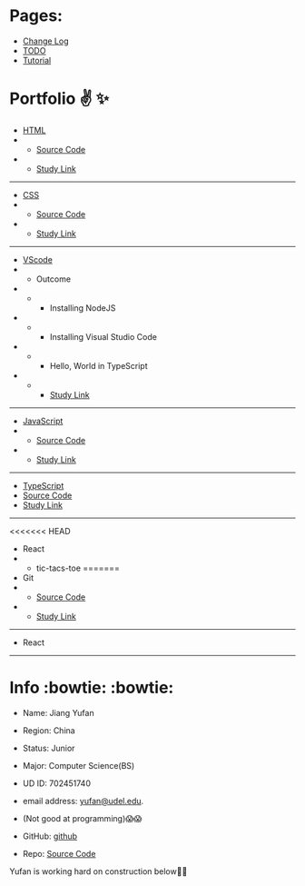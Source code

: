 Pages:
==
* [Change Log](https://github.com/Yufan-lab/Yufan-lab.github.io/blob/main/required%20sections/change%20log.md)
* [TODO](https://github.com/Yufan-lab/Yufan-lab.github.io/blob/main/required%20sections/to-do%20list.md)
* [Tutorial](https://github.com/Yufan-lab/Yufan-lab.github.io/blob/main/Tutorial/tutorial.md)

Portfolio :v: :sparkles:
==
* [HTML](https://yufan-lab.github.io/myfirstwebpage.html)
* * [Source Code](https://github.com/Yufan-lab/Yufan-lab.github.io/blob/main/myfirstwebpage.html)
* * [Study Link](https://htmldog.com/guides/html/)
* * *
* [CSS](https://yufan-lab.github.io/yufan'scsscode.html)
* * [Source Code](https://github.com/Yufan-lab/Yufan-lab.github.io/blob/main/yufan'scsscode.html)
* * [Study Link](https://htmldog.com/guides/css/)
* * *
* [VScode](https://github.com/Yufan-lab/Yufan-lab.github.io/blob/main/Vsscode/Vsscode.png)
* * Outcome
* * * Installing NodeJS
* * * Installing Visual Studio Code
* * * Hello, World in TypeScript
* * * [Study Link](https://neu-se.github.io/CS4530-CS5500-Spring-2021/tutorials/week1-getting-started)
* * *
* [JavaScript](https://yufan-lab.github.io/JavaScript/JavaScript.html)
* * [Source Code](https://github.com/Yufan-lab/Yufan-lab.github.io/blob/main/JavaScript/JavaScript.html)
* * [Study Link](https://htmldog.com/guides/javascript/)
* * *

* [TypeScript](https://github.com/Yufan-lab/Yufan-lab.github.io/blob/main/TypeScript/TypeScript.js)
* [Source Code](https://github.com/Yufan-lab/Yufan-lab.github.io/blob/main/TypeScript/TypeScript.js)
* [Study Link](https://www.typescriptlang.org/docs/handbook/typescript-in-5-minutes.html)
* * *
<<<<<<< HEAD
* React
* * tic-tacs-toe 
=======
* Git
* * [Source Code]()
* * [Study Link](https://www.atlassian.com/git/tutorials/git-bash)


* * *
* React
* * *


Info :bowtie: :bowtie:
==
* Name: Jiang Yufan
* Region: China

* Status: Junior
* Major: Computer Science(BS)

* UD ID: 702451740

* email address: yufan@udel.edu.
* (Not good at programming):scream::scream:
* GitHub: [github](https://github.com/Yufan-lab/Yufanlab.github.io/)

* Repo: [Source Code](https://github.com/Yufan-lab/Yufan-lab.github.io)

Yufan is working hard on construction below:truck::truck:
